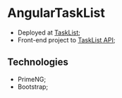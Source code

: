 # AngularTaskList

- Deployed at [TaskList](https://schererbrothers-apitasklist.azurewebsites.net/);
- Front-end project to [TaskList API](https://github.com/johannlucas/APITaskList);

## Technologies
  - PrimeNG;
  - Bootstrap;
